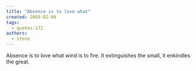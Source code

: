 ```yaml
---
title: "Absence is to love what"
created: 2003-02-06
tags: 
  - quotes-172
authors: 
  - steve
---
```


Absence is to love what wind is to fire. It extinguishes the small, it enkindles the great.
